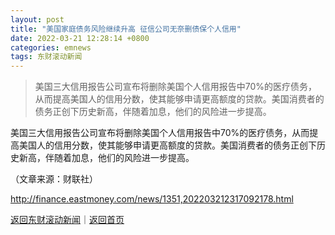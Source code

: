 ```yaml
---
layout: post
title: "美国家庭债务风险继续升高 征信公司无奈删债保个人信用"
date: 2022-03-21 12:28:14 +0800
categories: emnews
tags: 东财滚动新闻
---
```

> 美国三大信用报告公司宣布将删除美国个人信用报告中70%的医疗债务，从而提高美国人的信用分数，使其能够申请更高额度的贷款。美国消费者的债务正创下历史新高，伴随着加息，他们的风险进一步提高。

<p>美国三大信用报告公司宣布将删除美国个人信用报告中70%的医疗债务，从而提高美国人的信用分数，使其能够申请更高额度的贷款。美国消费者的债务正创下历史新高，伴随着加息，他们的风险进一步提高。</p><p class="em_media">（文章来源：财联社）</p>

<http://finance.eastmoney.com/news/1351,202203212317092178.html>

[返回东财滚动新闻](//finews.withounder.com/emnews/)｜[返回首页](//finews.withounder.com/)